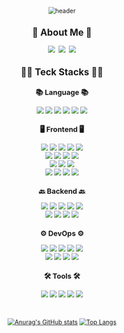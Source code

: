 <div align="center">
  
  ![header](https://capsule-render.vercel.app/api?type=waving&color=0:4b79a1,100:a82da8&height=200&section=header&text=Mayreeel's&fontColor=26a670&fontSize=90&fontAlign=43&fontAlignY=37&desc=Github&descSize=40&descAlign=77&descAlignY=45)
  
  <h2 align="center"> 🎳 About Me 🎳 </h2>
  <p align="center">
    <a href="https://velog.io/@kuwon15"><img src="https://img.shields.io/badge/Velog-11B48A?style=for-the-badge&logo=Vimeo&logoColor=white&link=https://velog.io/@kuwon15"/></a>&nbsp
    <a href="https://www.notion.so/Kyu-hyun-Lee-53eb66850bc346a6a6edcab7ecbdab29?pvs=4"><img src="https://img.shields.io/badge/resume-000000?style=for-the-badge&logo=Notion&logoColor=white=https://www.notion.so/Kyu-hyun-Lee-53eb66850bc346a6a6edcab7ecbdab29?pvs=4"/></a>&nbsp
    <img src="https://img.shields.io/badge/kuwon15@gmail.com-EA4335?style=for-the-badge&logo=Gmail&logoColor=white">
  </p>
  
  <h2 align="center">🧑‍💻 Teck Stacks 🧑‍💻</h2>
  <p align="center">
    <h3 align="center">📚 Language 📚</h3>
    <img src="https://img.shields.io/badge/html5-E34F26?style=for-the-badge&logo=html5&logoColor=white">
    <img src="https://img.shields.io/badge/CSS3-1572B6?style=for-the-badge&logo=CSS3&logoColor=white">
    <img src="https://img.shields.io/badge/JavaScript-F7DF1E?style=for-the-badge&logo=JavaScript&logoColor=white">
    <img src="https://img.shields.io/badge/TypeScript-3178C6?style=for-the-badge&logo=TypeScript&logoColor=white">
    <img src="https://img.shields.io/badge/Python-3776AB?style=for-the-badge&logo=Python&logoColor=white">
    <img src="https://img.shields.io/badge/Java-007396?style=for-the-badge&logo=Java&logoColor=white">
  <br>
    <h3 align="center">🖥️ Frontend 🖥️</h3>
    <img src="https://img.shields.io/badge/Vite-646CFF?style=for-the-badge&logo=Vite&logoColor=white">
    <img src="https://img.shields.io/badge/Webpack-8DD6F9?style=for-the-badge&logo=Webpack&logoColor=white">
    <img src="https://img.shields.io/badge/ReactJS-61DAFB?style=for-the-badge&logo=React&logoColor=white">
    <img src="https://img.shields.io/badge/NextJS-000000?style=for-the-badge&logo=nextdotjs&logoColor=white">
    <img src="https://img.shields.io/badge/React_Native-61DAFB?style=for-the-badge&logo=React&logoColor=white">
  <br>
    <img src="https://img.shields.io/badge/Redux-764ABC?style=for-the-badge&logo=redux&logoColor=white">
    <img src="https://img.shields.io/badge/Recoil-0075EB?style=for-the-badge&logo=Recoil&logoColor=white">
    <img src="https://img.shields.io/badge/MobX-FF9955?style=for-the-badge&logo=mobx&logoColor=white">
    <img src="https://img.shields.io/badge/React_Query-FF4154?style=for-the-badge&logo=ReactQuery&logoColor=white">
  <br>
    <img src="https://img.shields.io/badge/Tailwind CSS-06B6D4?style=for-the-badge&logo=tailwindcss&logoColor=white">
    <img src="https://img.shields.io/badge/Styled_Components-DB7093?style=for-the-badge&logo=styledcomponents&logoColor=white">
    <img src="https://img.shields.io/badge/MUI-007FFF?style=for-the-badge&logo=mui&logoColor=white">
  <br>
    <img src="https://img.shields.io/badge/ESLint-4B32C3?style=for-the-badge&logo=ESLint&logoColor=white">
    <img src="https://img.shields.io/badge/Prettier-F7B93E?style=for-the-badge&logo=Prettier&logoColor=white">
    <img src="https://img.shields.io/badge/Jest-C21325?style=for-the-badge&logo=Jest&logoColor=white">
    <img src="https://img.shields.io/badge/Testing Library-E33332?style=for-the-badge&logo=testinglibrary&logoColor=white">
  <br>
    <h3 align="center">🔙 Backend 🔙</h3>
    <img src="https://img.shields.io/badge/NodeJS-339933?style=for-the-badge&logo=nodedotjs&logoColor=white">
    <img src="https://img.shields.io/badge/NestJS-E0234E?style=for-the-badge&logo=NestJS&logoColor=white">
    <img src="https://img.shields.io/badge/Django-092E20?style=for-the-badge&logo=Django&logoColor=white">
    <img src="https://img.shields.io/badge/Gunicorn-499848?style=for-the-badge&logo=gunicorn&logoColor=white">
    <img src="https://img.shields.io/badge/Celery-37814A?style=for-the-badge&logo=celery&logoColor=white">
  <br>
    <img src="https://img.shields.io/badge/MySQL-4479A1?style=for-the-badge&logo=MySQL&logoColor=white">
    <img src="https://img.shields.io/badge/Redis-DC382D?style=for-the-badge&logo=redis&logoColor=white">
    <img src="https://img.shields.io/badge/RabbitMQ-FF6600?style=for-the-badge&logo=rabbitmq&logoColor=white">
    <img src="https://img.shields.io/badge/Swagger-85EA2D?style=for-the-badge&logo=Swagger&logoColor=white">
    <br>
    <h3 align="center">⚙️ DevOps ⚙️</h3>
    <img src="https://img.shields.io/badge/Docker-2496ED?style=for-the-badge&logo=docker&logoColor=white">
    <img src="https://img.shields.io/badge/NGINX-009639?style=for-the-badge&logo=NGINX&logoColor=white">
    <img src="https://img.shields.io/badge/Amazon_EC2-FF9900?style=for-the-badge&logo=amazonec2&logoColor=white">
    <img src="https://img.shields.io/badge/Amazon S3-569A31?style=for-the-badge&logo=amazons3&logoColor=white">
    <img src="https://img.shields.io/badge/Github_Actions-2088FF?style=for-the-badge&logo=githubactions&logoColor=white">
    <br>
    <img src="https://img.shields.io/badge/Prometheus-E6522C?style=for-the-badge&logo=prometheus&logoColor=white">
    <img src="https://img.shields.io/badge/Grafana-F46800?style=for-the-badge&logo=grafana&logoColor=white">
    <img src="https://img.shields.io/badge/Elastic_Stack-005571?style=for-the-badge&logo=elasticstack&logoColor=white">
    <img src="https://img.shields.io/badge/K6-7D64FF?style=for-the-badge&logo=K6&logoColor=white">
    <br>
    <h3 align="center">🛠️ Tools 🛠️</h3>
    <img src="https://img.shields.io/badge/Git-F05032?style=for-the-badge&logo=Git&logoColor=white">
    <img src="https://img.shields.io/badge/Notion-000000?style=for-the-badge&logo=Notion&logoColor=white">
    <img src="https://img.shields.io/badge/Figma-F24E1E?style=for-the-badge&logo=Figma&logoColor=white">
    <img src="https://img.shields.io/badge/Slack-4A154B?style=for-the-badge&logo=Slack&logoColor=white">
    <img src="https://img.shields.io/badge/Postman-FF6C37?style=for-the-badge&logo=Postman&logoColor=white">
  </p>
  
  <br>
  
  [![Anurag's GitHub stats](https://github-readme-stats.vercel.app/api?username=Mayreeel&hide=stars&show=reviews&show_icons=true&theme=tokyonight)](https://github.com/anuraghazra/github-readme-stats)
  [![Top Langs](https://github-readme-stats.vercel.app/api/top-langs/?username=Mayreeel&langs_count=5&layout=donut&theme=tokyonight)](https://github.com/anuraghazra/github-readme-stats)

</div>
